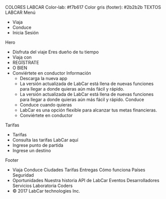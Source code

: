﻿COLORES LABCAR
Color-lab: #f7b617
Color gris (footer): #2b2b2b 
TEXTOS LABCAR
Menú
* Viaja
* Conduce
* Inicia Sesión


Hero
* Disfruta del viaje
Eres dueño de tu tiempo
* Viaja con
* REGÍSTRATE
* O BIEN
* Conviértete en conductor
Información
   * Descarga la nueva app
   * La versión actualizada de LabCar está llena de nuevas funciones para llegar a donde quieras aún más fácil y rápido.
   * La versión actualizada de LabCar está llena de nuevas funciones para llegar a donde quieras aún más fácil y rápido.
Conduce
   * Conduce cuando quieras
   * LabCar es una opción flexible para alcanzar tus metas financieras.
   * Conviértete en conductor


Tarifas
   * Tarifas
   * Consulta las tarifas LabCar aquí
   * Ingrese punto de partida
   * Ingrese un destino


Footer
   * Viaja
Conduce
Ciudades
Tarifas
Entregas
Cómo funciona
Países
Seguridad
   * Oportunidades
Nuestra historia
API de LabCar
Eventos
Desarrolladores
Servicios
Laboratoria
Coders
   * © 2017 LabCar technologies Inc.